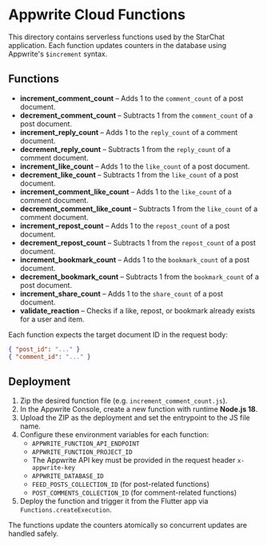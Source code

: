 # Appwrite Cloud Functions

This directory contains serverless functions used by the StarChat application. Each function updates counters in the database using Appwrite's `$increment` syntax.

## Functions

- **increment_comment_count** – Adds 1 to the `comment_count` of a post document.
- **decrement_comment_count** – Subtracts 1 from the `comment_count` of a post document.
- **increment_reply_count** – Adds 1 to the `reply_count` of a comment document.
- **decrement_reply_count** – Subtracts 1 from the `reply_count` of a comment document.
- **increment_like_count** – Adds 1 to the `like_count` of a post document.
- **decrement_like_count** – Subtracts 1 from the `like_count` of a post document.
- **increment_comment_like_count** – Adds 1 to the `like_count` of a comment document.
- **decrement_comment_like_count** – Subtracts 1 from the `like_count` of a comment document.
- **increment_repost_count** – Adds 1 to the `repost_count` of a post document.
- **decrement_repost_count** – Subtracts 1 from the `repost_count` of a post document.
- **increment_bookmark_count** – Adds 1 to the `bookmark_count` of a post document.
- **decrement_bookmark_count** – Subtracts 1 from the `bookmark_count` of a post document.
- **increment_share_count** – Adds 1 to the `share_count` of a post document.
- **validate_reaction** – Checks if a like, repost, or bookmark already exists for a user and item.

Each function expects the target document ID in the request body:

```json
{ "post_id": "..." }
{ "comment_id": "..." }
```

## Deployment

1. Zip the desired function file (e.g. `increment_comment_count.js`).
2. In the Appwrite Console, create a new function with runtime **Node.js 18**.
3. Upload the ZIP as the deployment and set the entrypoint to the JS file name.
4. Configure these environment variables for each function:
   - `APPWRITE_FUNCTION_API_ENDPOINT`
   - `APPWRITE_FUNCTION_PROJECT_ID`
   - The Appwrite API key must be provided in the request header `x-appwrite-key`
   - `APPWRITE_DATABASE_ID`
   - `FEED_POSTS_COLLECTION_ID` (for post-related functions)
   - `POST_COMMENTS_COLLECTION_ID` (for comment-related functions)
5. Deploy the function and trigger it from the Flutter app via `Functions.createExecution`.

The functions update the counters atomically so concurrent updates are handled safely.
